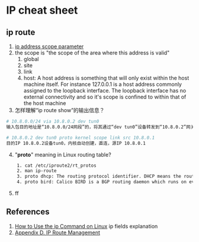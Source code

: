 # IP cheat sheet

## ip route
1. [ip address scope parameter](https://serverfault.com/questions/63014/ip-address-scope-parameter)
2.  the scope is "the scope of the area where this address is valid"
    1.  global
    2.  site
    3.  link
    4.  host: A host address is something that will only exist within the host machine itself. For instance 127.0.0.1 is a host address commonly assigned to the loopback interface. The loopback interface has no external connectivity and so it's scope is confined to within that of the host machine
3.  怎样理解“ip route show”的输出信息？
   ```bash
   # 10.8.0.0/24 via 10.8.0.2 dev tun0
   输入包目的地址是“10.8.0.0/24网段”的，将其通过“dev tun0”设备转发到“10.8.0.2”网关

   # 10.8.0.2 dev tun0 proto kernel scope link src 10.8.0.1
   目的IP 10.8.0.2设备tun0，内核自动创建，直连，源IP 10.8.0.1
   ```
4.  "**proto**" meaning in Linux routing table?
```bash
    1. cat /etc/iproute2/rt_protos
    2. man ip-route
    3. proto dhcp: The routing protocol identifier. DHCP means the routes will be determined dynamically.
    4. proto bird: Calico BIRD is a BGP routing daemon which runs on every host. Calico makes uses of BGP to propagate routes between hosts. 
```
5.  ff


## References
1. [How to Use the ip Command on Linux](https://www.howtogeek.com/657911/how-to-use-the-ip-command-on-linux/#:~:text=proto%20kernel%3A%20The%20route%20created%20by%20the%20kernel,100%3A%20This%20low%20metric%20indicates%20a%20preferred%20route.) ip fields explanation
2. [Appendix D. IP Route Management](http://linux-ip.net/html/tools-ip-route.html)